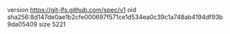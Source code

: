 version https://git-lfs.github.com/spec/v1
oid sha256:8d147de0ae1b2cfe000697f571ce1d534ea0c39c1a748ab4194df93b9da05409
size 5221
